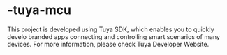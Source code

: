 # -tuya-mcu
This project is developed using Tuya SDK, which enables you to quickly develo branded apps connecting and controlling smart scenarios of many devices.
For more information, please check Tuya Developer Website.
